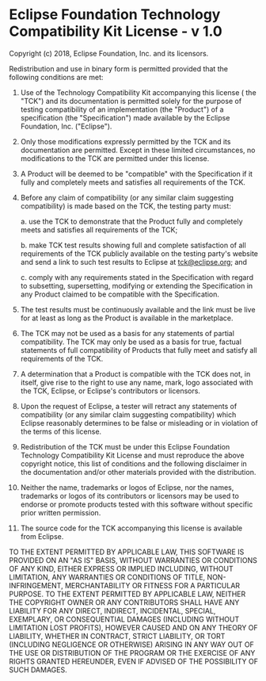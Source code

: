 # Eclipse Foundation Technology Compatibility Kit License - v 1.0

Copyright (c) 2018, Eclipse Foundation, Inc. and its licensors.

Redistribution and use in binary form is permitted provided that the
following conditions are met:

1.  Use of the Technology Compatibility Kit accompanying this license (
the "TCK") and its documentation is permitted solely for the purpose of
testing compatibility of an implementation (the "Product") of a
specification (the "Specification") made available by the Eclipse
Foundation, Inc. ("Eclipse").

2.  Only those modifications expressly permitted by the TCK and its
documentation are permitted. Except in these limited circumstances, no
modifications to the TCK are permitted under this license.

3.  A Product will be deemed to be "compatible" with the Specification
if it fully and completely meets and satisfies all requirements of the
TCK.

4.  Before any claim of compatibility (or any similar claim suggesting
compatibility) is made based on the TCK, the testing party must:

    a.  use the TCK to demonstrate that the Product fully and
    completely meets and satisfies all requirements of the TCK;

    b.  make TCK test results showing full and complete satisfaction of
    all requirements of the TCK publicly available on the testing
    party's website and send a link to such test results to Eclipse at
    [tck@eclipse.org](mailto:tck@eclipse.org); and

    c.  comply with any requirements stated in the Specification with
    regard to subsetting, supersetting, modifying or extending the
    Specification in any Product claimed to be compatible with the
    Specification.

5.  The test results must be continuously available and the link must
be live for at least as long as the Product is available in the
marketplace.

6.  The TCK may not be used as a basis for any statements of partial
compatibility. The TCK may only be used as a basis for true, factual
statements of full compatibility of Products that fully meet and
satisfy all requirements of the TCK.

7.  A determination that a Product is compatible with the TCK does not,
in itself, give rise to the right to use any name, mark, logo
associated with the TCK, Eclipse, or Eclipse's contributors or
licensors.

8.  Upon the request of Eclipse, a tester will retract any statements
of compatibility (or any similar claim suggesting compatibility) which
Eclipse reasonably determines to be false or misleading or in violation
of the terms of this license.

9.  Redistribution of the TCK must be under this Eclipse Foundation
Technology Compatibility Kit License and must reproduce the above
copyright notice, this list of conditions and the following disclaimer
in the documentation and/or other materials provided with the
distribution.

10. Neither the name, trademarks or logos of Eclipse, nor the names,
trademarks or logos of its contributors or licensors may be used to
endorse or promote products tested with this software without specific
prior written permission.

11. The source code for the TCK accompanying this license is available
from Eclipse.

TO THE EXTENT PERMITTED BY APPLICABLE LAW, THIS SOFTWARE IS PROVIDED ON
AN "AS IS" BASIS, WITHOUT WARRANTIES OR CONDITIONS OF ANY KIND, EITHER
EXPRESS OR IMPLIED INCLUDING, WITHOUT LIMITATION, ANY WARRANTIES OR
CONDITIONS OF TITLE, NON- INFRINGEMENT, MERCHANTABILITY OR FITNESS FOR
A PARTICULAR PURPOSE. TO THE EXTENT PERMITTED BY APPLICABLE LAW,
NEITHER THE COPYRIGHT OWNER OR ANY CONTRIBUTORS SHALL HAVE ANY
LIABILITY FOR ANY DIRECT, INDIRECT, INCIDENTAL, SPECIAL, EXEMPLARY, OR
CONSEQUENTIAL DAMAGES (INCLUDING WITHOUT LIMITATION LOST PROFITS),
HOWEVER CAUSED AND ON ANY THEORY OF LIABILITY, WHETHER IN CONTRACT,
STRICT LIABILITY, OR TORT (INCLUDING NEGLIGENCE OR OTHERWISE) ARISING
IN ANY WAY OUT OF THE USE OR DISTRIBUTION OF THE PROGRAM OR THE
EXERCISE OF ANY RIGHTS GRANTED HEREUNDER, EVEN IF ADVISED OF THE
POSSIBILITY OF SUCH DAMAGES.
